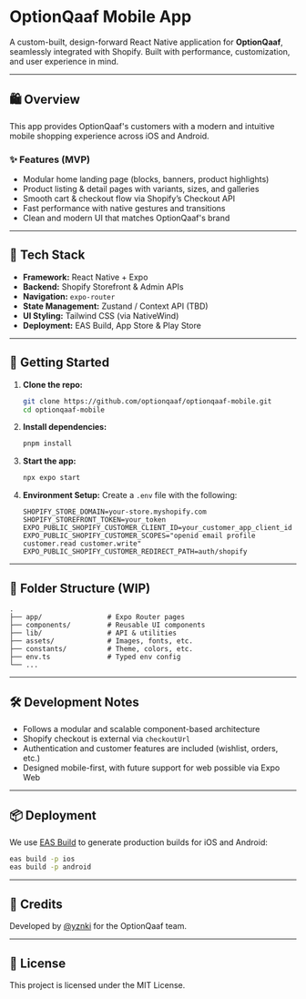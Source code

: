 # OptionQaaf Mobile App

A custom-built, design-forward React Native application for **OptionQaaf**, seamlessly integrated with Shopify. Built with performance, customization, and user experience in mind.

---

## 🛍️ Overview

This app provides OptionQaaf's customers with a modern and intuitive mobile shopping experience across iOS and Android.

### ✨ Features (MVP)

- Modular home landing page (blocks, banners, product highlights)
- Product listing & detail pages with variants, sizes, and galleries
- Smooth cart & checkout flow via Shopify’s Checkout API
- Fast performance with native gestures and transitions
- Clean and modern UI that matches OptionQaaf's brand

---

## 📱 Tech Stack

- **Framework:** React Native + Expo
- **Backend:** Shopify Storefront & Admin APIs
- **Navigation:** `expo-router`
- **State Management:** Zustand / Context API (TBD)
- **UI Styling:** Tailwind CSS (via NativeWind)
- **Deployment:** EAS Build, App Store & Play Store

---

## 🚀 Getting Started

1. **Clone the repo:**

   ```bash
   git clone https://github.com/optionqaaf/optionqaaf-mobile.git
   cd optionqaaf-mobile
   ```

2. **Install dependencies:**

   ```bash
   pnpm install
   ```

3. **Start the app:**

   ```bash
   npx expo start
   ```

4. **Environment Setup:**
   Create a `.env` file with the following:
   ```env
   SHOPIFY_STORE_DOMAIN=your-store.myshopify.com
   SHOPIFY_STOREFRONT_TOKEN=your_token
   EXPO_PUBLIC_SHOPIFY_CUSTOMER_CLIENT_ID=your_customer_app_client_id
   EXPO_PUBLIC_SHOPIFY_CUSTOMER_SCOPES="openid email profile customer.read customer.write"
   EXPO_PUBLIC_SHOPIFY_CUSTOMER_REDIRECT_PATH=auth/shopify
   ```

---

## 🧩 Folder Structure (WIP)

```
.
├── app/                # Expo Router pages
├── components/         # Reusable UI components
├── lib/                # API & utilities
├── assets/             # Images, fonts, etc.
├── constants/          # Theme, colors, etc.
├── env.ts              # Typed env config
└── ...
```

---

## 🛠️ Development Notes

- Follows a modular and scalable component-based architecture
- Shopify checkout is external via `checkoutUrl`
- Authentication and customer features are included (wishlist, orders, etc.)
- Designed mobile-first, with future support for web possible via Expo Web

---

## 📦 Deployment

We use [EAS Build](https://docs.expo.dev/eas/) to generate production builds for iOS and Android:

```bash
eas build -p ios
eas build -p android
```

---

## 🧠 Credits

Developed by [@yznki](https://github.com/yznki) for the OptionQaaf team.

---

## 📄 License

This project is licensed under the MIT License.
